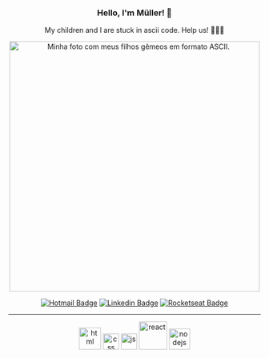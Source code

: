 <h3 align="center">Hello, I'm Müller! 🤙</h3>
<p align="center">My children and I are stuck in ascii code. Help us! 🏃‍💨🤖</p>


<p align="center">
<img src="https://i.pinimg.com/originals/0b/c2/c7/0bc2c7abd2844685a511d8e6be019452.png" alt="Minha foto com meus filhos gêmeos em formato ASCII." width="500"/>
</p>

<div align="center">

[![Hotmail Badge](https://img.shields.io/static/v1?label=&message=mulleresposito@hotmail.com&color=blue&logo=Microsoft-Outlook&link=mailto:mulleresposito@hotmail.com)](mailto:mulleresposito@hotmail.com)
[![Linkedin Badge](https://img.shields.io/badge/-mulleresposito-blue?style=flat-square&logo=Linkedin&logoColor=white&link=https://www.linkedin.com/in/mulleresposito/)](https://www.linkedin.com/in/mulleresposito/)
[![Rocketseat Badge](https://img.shields.io/badge/-rocketseat-000?style=flat-square&logo=&logoColor=white&link=https://app.rocketseat.com.br/me/mulleresposito)](https://app.rocketseat.com.br/me/mulleresposito)


</div>

----
<div align="center">
<img  width="44" src="https://firebasestorage.googleapis.com/v0/b/resume-7d906.appspot.com/o/200px-HTML5_logo_and_wordmark.svg.png?alt=media&token=5b5b847e-0215-4208-b881-3e197461bcf6" alt="html"/>
<img  width="32" src="https://firebasestorage.googleapis.com/v0/b/resume-7d906.appspot.com/o/1200px-CSS.3.svg.png?alt=media&token=56014168-0a14-4486-8914-c1a09fb31a20" alt="css"/>
<img  width="32" src="https://firebasestorage.googleapis.com/v0/b/resume-7d906.appspot.com/o/javascript-logo-E967E87D74-seeklogo.com.png?alt=media&token=81e846f0-6ab1-4731-96e8-f82d7a7964cb" alt="js"/>
<img  width="56" src="https://firebasestorage.googleapis.com/v0/b/resume-7d906.appspot.com/o/640px-React-icon.svg.png?alt=media&token=623e2596-ac88-4384-8e89-0858eb0c8d1a" alt="react"/>
<img  width="42" src="https://firebasestorage.googleapis.com/v0/b/resume-7d906.appspot.com/o/nodejs-image.png?alt=media&token=9395f363-968a-4627-b675-1166408b5bf2" alt="nodejs"/>
</div>


